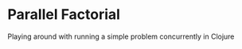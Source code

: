 Parallel Factorial
==================
Playing around with running a simple problem concurrently in Clojure
